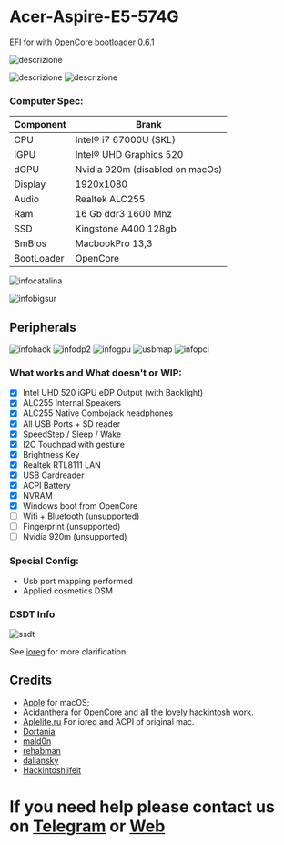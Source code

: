 # Acer-Aspire-E5-574G

EFI for with OpenCore bootloader 0.6.1

![descrizione](./Screenshot/1.jpg)

![descrizione](./Screenshot/2.jpg) ![descrizione](./Screenshot/3.jpg)
### Computer Spec:

| Component        | Brank                              |
| ---------------- | ---------------------------------- |
| CPU              | Intel® i7 67000U (SKL)             |
| iGPU             | Intel® UHD Graphics 520            |
| dGPU             | Nvidia 920m (disabled on macOs)    |
| Display          | 1920x1080                          |
| Audio            | Realtek ALC255                     |
| Ram              | 16 Gb ddr3 1600 Mhz                |
| SSD              | Kingstone A400 128gb               |
| SmBios           | MacbookPro 13,3                    |
| BootLoader       | OpenCore                           |

![infocatalina](./Screenshot/infomaccatalina.png)

![infobigsur](./Screenshot/infocacbigsur.png)

## Peripherals

![infohack](./Screenshot/4.png)
![infodp2](./Screenshot/5.png)
![infogpu](./Screenshot/6.png)
![usbmap](./Screenshot/7.png)
![infopci](./Screenshot/8.png)

### What works and What doesn't or WIP:

- [x] Intel UHD 520 iGPU eDP Output (with Backlight)
- [x] ALC255 Internal Speakers
- [x] ALC255 Native Combojack headphones
- [x] All USB Ports + SD reader
- [x] SpeedStep / Sleep / Wake
- [x] I2C Touchpad with gesture
- [x] Brightness Key
- [x] Realtek RTL8111 LAN
- [x] USB Cardreader
- [x] ACPI Battery
- [x] NVRAM
- [x] Windows boot from OpenCore
- [ ] Wifi + Bluetooth (unsupported)
- [ ] Fingerprint (unsupported)
- [ ] Nvidia 920m (unsupported)

### Special Config:

- Usb port mapping performed
- Applied cosmetics DSM

### DSDT Info
![ssdt](./Screenshot/ssdtscreen.png)

See [ioreg](./ioregmacbook.ioreg) for more clarification

## Credits

- [Apple](https://apple.com) for macOS;
- [Acidanthera](https://github.com/acidanthera) for OpenCore and all the lovely hackintosh work.
- [Aplelife.ru](https://applelife.ru/threads/dampy-originalnyx-makov.2943712) For ioreg and ACPI of original mac.
- [Dortania](https://github.com/dortania)
- [mald0n](https://github.com/MaLd0n)
- [rehabman](https://github.com/RehabMan)
- [daliansky](https://github.com/daliansky)
- [Hackintoshlifeit](https://github.com/Hackintoshlifeit)

# If you need help please contact us on [Telegram](https://t.me/HackintoshLife_it) or [Web](https://www.hackintoshlife.it/)
